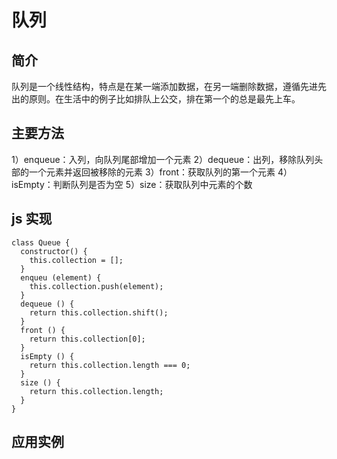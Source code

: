 # 队列

## 简介

队列是一个线性结构，特点是在某一端添加数据，在另一端删除数据，遵循先进先出的原则。在生活中的例子比如排队上公交，排在第一个的总是最先上车。

## 主要方法

1）enqueue：入列，向队列尾部增加一个元素
2）dequeue：出列，移除队列头部的一个元素并返回被移除的元素
3）front：获取队列的第一个元素
4）isEmpty：判断队列是否为空
5）size：获取队列中元素的个数

## js 实现

```
class Queue {
  constructor() {
    this.collection = [];
  }
  enqueu (element) {
    this.collection.push(element);
  }
  dequeue () {
    return this.collection.shift();
  }
  front () {
    return this.collection[0];
  }
  isEmpty () {
    return this.collection.length === 0;
  }
  size () {
    return this.collection.length;
  }
}
```

## 应用实例
